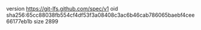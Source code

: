 version https://git-lfs.github.com/spec/v1
oid sha256:65cc88038fb554cf4df53f3a08408c3ac6b46cab786065baebf4cee66177eb1b
size 2899
